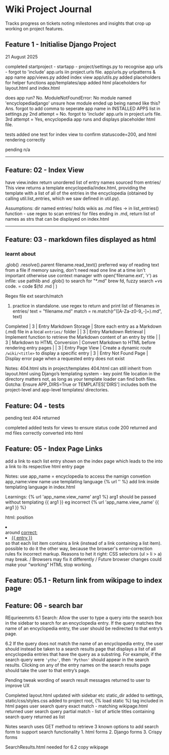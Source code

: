 # Wiki Project Journal

Tracks progress on tickets noting milestones and insights that crop up working on project features.


## Feature 1 - Initialise Django Project 
21 August 2025

completed
startproject - startapp - project/settings.py to recognise app urls - forgot to 'include' app.urls iin project.urls file.
app/urls.py urlpatterns & app name
app/views.py added index view
app/utils.py added placeholders for helper functions
app/templates/app added html placeholders for layout.html and index.html


does app run?
No. ModuleNotFoundError: No module named 'encyclopediadjango'
unsure how module ended up being named like this? Ans. forgot to add comma to seperate app name in INSTALLED APPS list in settings.py
2nd attempt = No. forgot to 'include' app.urls in project.urls file.
3rd attempt = Yes, encyclopedia app runs and displays placeholder html file.

tests
added one test for index view to confirm statuscode=200, and html rendering correctly

pending
n/a


--------------------------------------------------------------------------------------------

## Feature: 02 - Index View   

have view.index return unordered list of entry names sourced from entries/
This view returns a template encyclopedia/index.html, providing the template with a list of all of the entries in the encyclopedia (obtained by calling util.list_entries, which we saw defined in util.py).

Assumptions:
dir named entries/ holds wikis as .md files -> in list_entries() function - use regex to scan entries/ for files ending in .md, return list of names as strs that can be displayed on index.html


--------------------------------------------------------------------------------------------

## Feature: 03 - markdown files displayed as html   

### learnt about
.glob()
.resolve().parent
filename.read_text() preferred way of reading text from a file if memory saving, don't need read one line at a time isn't important otherwise use context manager with open('filename.ext', 'r') as infile:
use pathlib and .glob() to search for "*.md" 
brew fd, fuzzy search +vs code. = code $(fd .md |  )


Regex file ext search/match
1. practice in standalone. use regex to return and print list of filenames in entries/
text = "filename.md"
match = re.match(r"([A-Za-z0-9_-]+)\.md", text)

Completed
| 3         | Entry Markdown Storage       | Store each entry as a Markdown (.md) file in a local `entries/` folder                       |
| 3         | Entry Markdown Retrieval     | Implement function to retrieve the Markdown content of an entry by title                     |
| 3         | Markdown to HTML Conversion  | Convert Markdown to HTML before rendering entry pages                                        |
| 3         | Entry Page View              | Create a dynamic route `/wiki/<title>` to display a specific entry 
| 3         | Entry Not Found Page         | Display error page when a requested entry does not exist    

Notes:
404.html sits in project/templates
404.html can still inherit from layout.html using Django’s templating system - key point file location in the directory matters not, as long as your template loader can find both files.
Gotcha: Ensure APP_DIRS=True or TEMPLATES['DIRS'] includes both the project-level and app-level templates/ directories.




## Feature: 04 - tests
pending
test 404 returned

completed
added tests for views to ensure status code 200 returned and md files correctly converted into html


## Feature: 05 - Index Page Links
add a link to each list entry shown on the index page which leads to the into a link to its respective html entry page 

Notes: 
use app_name = encyclopedia to access the namign convetion app_name:view name
use templating language {% url '' %}
add link inside templating language in  index.html

Learnings:
{% url 'app_name.view_name' arg1 %}     arg1 should be passed without templating {{ arg1 }}
eg incorrect {% url 'app_name.view_name' {{ arg1 }} %}    

html: position <li> </li> around <a href="">
correct: <li><a href="{% url 'encyclopedia:get_title' entry %}">{{ entry }}</a></li> so that each list item contains a link (instead of a link containing a list item).
possible to do it the other way, because the browser's error-correction rules fix incorrect markup.
Reasons to het it right: CSS selectors (ul > li > a) may break. / Browsers may fix it differently / Future browser changes could make your “working” HTML stop working.

## Feature: 05.1 - Return link from wikipage to index page

## Feature: 06 - search bar
REqurieemnts
6.1 Search: Allow the user to type a query into the search box in the sidebar to search for an encyclopedia entry. If the query matches the name of an encyclopedia entry, the user should be redirected to that entry’s page.

6.2 If the query does not match the name of an encyclopedia entry, the user should instead be taken to a search results page that displays a list of all encyclopedia entries that have the query as a substring. For example, if the search query were ```'ytho'```, then ```'Python'``` should appear in the search results.  Clicking on any of the entry names on the search results page should take the user to that entry’s page.

Pending
tweak wording of search result messages returned to user to improve UX

Completed
layout.html updated with sidebar etc
static_dir added to settings, static/css/styles.css added to project root, {% load static %} tag included in html pages
user search query exact match - matching wikipage.html returned
user search query partial match - list of article titles containing search query returned as list



Notes
search uses GET method to retrieve 
3 known options to add search form to support search functionality
    1. html forms   2. Django forms     3. Crispy forms

SearchResults.html needed for 6.2 copy wikipage


